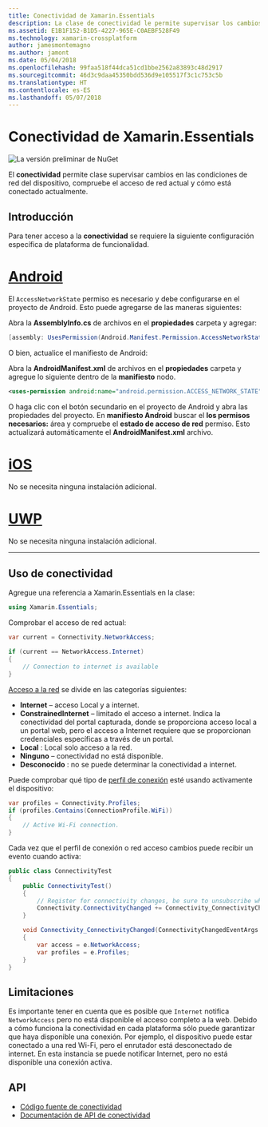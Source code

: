 ```yaml
---
title: Conectividad de Xamarin.Essentials
description: La clase de conectividad le permite supervisar los cambios en las condiciones de red del dispositivo, compruebe el acceso de red actual y cómo está conectado actualmente.
ms.assetid: E1B1F152-B1D5-4227-965E-C0AEBF528F49
ms.technology: xamarin-crossplatform
author: jamesmontemagno
ms.author: jamont
ms.date: 05/04/2018
ms.openlocfilehash: 99faa518f44dca51cd1bbe2562a83893c48d2917
ms.sourcegitcommit: 46d3c9daa45350bdd536d9e105517f3c1c753c5b
ms.translationtype: HT
ms.contentlocale: es-ES
ms.lasthandoff: 05/07/2018
---
```

# <a name="xamarinessentials-connectivity"></a>Conectividad de Xamarin.Essentials

![La versión preliminar de NuGet](~/media/shared/pre-release.png)

El **conectividad** permite clase supervisar cambios en las condiciones de red del dispositivo, compruebe el acceso de red actual y cómo está conectado actualmente.

## <a name="getting-started"></a>Introducción

Para tener acceso a la **conectividad** se requiere la siguiente configuración específica de plataforma de funcionalidad.

# <a name="androidtabandroid"></a>[Android](#tab/android)

El `AccessNetworkState` permiso es necesario y debe configurarse en el proyecto de Android. Esto puede agregarse de las maneras siguientes:

Abra la **AssemblyInfo.cs** de archivos en el **propiedades** carpeta y agregar:

```csharp
[assembly: UsesPermission(Android.Manifest.Permission.AccessNetworkState)]
```

O bien, actualice el manifiesto de Android:

Abra la **AndroidManifest.xml** de archivos en el **propiedades** carpeta y agregue lo siguiente dentro de la **manifiesto** nodo.

```xml
<uses-permission android:name="android.permission.ACCESS_NETWORK_STATE" />
```

O haga clic con el botón secundario en el proyecto de Android y abra las propiedades del proyecto. En **manifiesto Android** buscar el **los permisos necesarios:** área y compruebe el **estado de acceso de red** permiso. Esto actualizará automáticamente el **AndroidManifest.xml** archivo.

# <a name="iostabios"></a>[iOS](#tab/ios)

No se necesita ninguna instalación adicional.

# <a name="uwptabuwp"></a>[UWP](#tab/uwp)

No se necesita ninguna instalación adicional.

-----

## <a name="using-connectivity"></a>Uso de conectividad

Agregue una referencia a Xamarin.Essentials en la clase:

```csharp
using Xamarin.Essentials;
```

Comprobar el acceso de red actual:

```csharp
var current = Connectivity.NetworkAccess;

if (current == NetworkAccess.Internet)
{
    // Connection to internet is available
}
```

[Acceso a la red](xref:Xamarin.Essentials.NetworkAccess) se divide en las categorías siguientes:

* **Internet** – acceso Local y a internet.
* **ConstrainedInternet** – limitado el acceso a internet. Indica la conectividad del portal capturada, donde se proporciona acceso local a un portal web, pero el acceso a Internet requiere que se proporcionan credenciales específicas a través de un portal.
* **Local** : Local solo acceso a la red.
* **Ninguno** – conectividad no está disponible.
* **Desconocido** : no se puede determinar la conectividad a internet.

Puede comprobar qué tipo de [perfil de conexión](xref:Xamarin.Essentials.ConnectionProfile) esté usando activamente el dispositivo:

```csharp
var profiles = Connectivity.Profiles;
if (profiles.Contains(ConnectionProfile.WiFi))
{
    // Active Wi-Fi connection.
}
```

Cada vez que el perfil de conexión o red acceso cambios puede recibir un evento cuando activa:

```csharp
public class ConnectivityTest
{
    public ConnectivityTest()
    {
        // Register for connectivity changes, be sure to unsubscribe when finished
        Connectivity.ConnectivityChanged += Connectivity_ConnectivityChanged;
    }

    void Connectivity_ConnectivityChanged(ConnectivityChangedEventArgs  e)
    {
        var access = e.NetworkAccess;
        var profiles = e.Profiles;
    }
}
```

## <a name="limitations"></a>Limitaciones

Es importante tener en cuenta que es posible que `Internet` notifica `NetworkAccess` pero no está disponible el acceso completo a la web. Debido a cómo funciona la conectividad en cada plataforma sólo puede garantizar que haya disponible una conexión. Por ejemplo, el dispositivo puede estar conectado a una red Wi-Fi, pero el enrutador está desconectado de internet. En esta instancia se puede notificar Internet, pero no está disponible una conexión activa.

## <a name="api"></a>API

* [Código fuente de conectividad](https://github.com/xamarin/Essentials/tree/master/Essentials/Connectivity)
* [Documentación de API de conectividad](xref:Xamarin.Essentials.Connectivity)
